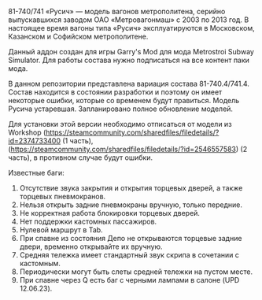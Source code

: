 81-740/741 «Русич» — модель вагонов метрополитена, серийно выпускавшихся заводом ОАО «Метровагонмаш» с 2003 по 2013 год. В настоящее время вагоны типа «Русич» эксплуатируются в Московском, Казанском и Софийском метрополитене.

Данный аддон создан для игры Garry's Mod для мода Metrostroi Subway Simulator. Для работы состава нужно подписаться на все контент паки мода.

В данном репозитории представлена вариация состава 81-740.4/741.4. Состав находится в состоянии разработки и поэтому он имеет некоторые ошибки, которые со временем будут правиться. Модель Русича устаревшая.
Запланировано полное обновление моделей. 

Для установки этой версии необходимо отписаться от модели из Workshop (https://steamcommunity.com/sharedfiles/filedetails/?id=2374733400 (1 часть),(https://steamcommunity.com/sharedfiles/filedetails/?id=2546557583) (2 часть),
в противном случае будут ошибки.

Известные баги: 

1) Отсутствие звука закрытия и открытия торцевых дверей, а также торцевых пневмокранов.
2) Нельзя открыть задние пневмокраны вручную, только передние.
3) Не корректная работа блокировки торцевых дверей.
4) Нет поддержки кастомных пассажиров.
5) Нулевой маршрут в Tab.
6) При спавне из состояния Депо не открываются торцевые задние двери, временно открывайте их вручную.
7) Cредняя тележка имеет стандартный звук скрипа в сочетании с кастомным.
9) Периодически могут быть слеты средней тележки на пустом месте.
9) При спавне через Q есть баг с черными лампами в салоне (UPD 12.06.23).
